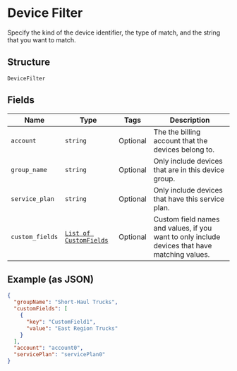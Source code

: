 
# Device Filter

Specify the kind of the device identifier, the type of match, and the string that you want to match.

## Structure

`DeviceFilter`

## Fields

| Name | Type | Tags | Description |
|  --- | --- | --- | --- |
| `account` | `string` | Optional | The the billing account that the devices belong to. |
| `group_name` | `string` | Optional | Only include devices that are in this device group. |
| `service_plan` | `string` | Optional | Only include devices that have this service plan. |
| `custom_fields` | [`List of CustomFields`](../../doc/models/custom-fields.md) | Optional | Custom field names and values, if you want to only include devices that have matching values. |

## Example (as JSON)

```json
{
  "groupName": "Short-Haul Trucks",
  "customFields": [
    {
      "key": "CustomField1",
      "value": "East Region Trucks"
    }
  ],
  "account": "account0",
  "servicePlan": "servicePlan0"
}
```

